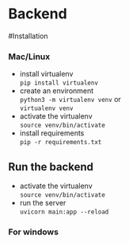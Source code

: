 # Backend



#Installation

### Mac/Linux

- install virtualenv <br>
`pip install virtualenv`
- create an environment <br>
`python3 -m virtualenv venv`
or  <br>
`virtualenv venv`
- activate the virtualenv <br>
 `source venv/bin/activate`
- install requirements <br>
`pip -r requirements.txt`

## Run the backend
- activate the virtualenv <br>
 `source venv/bin/activate`
- run the server <br>
`uvicorn main:app --reload`

### For windows 
